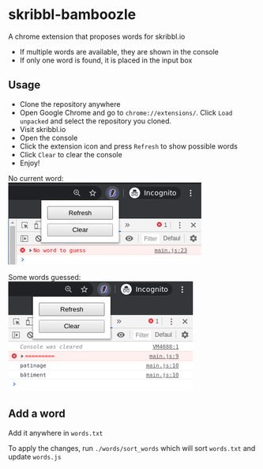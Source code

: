 # skribbl-bamboozle

A chrome extension that proposes words for skribbl.io

* If multiple words are available, they are shown in the console
* If only one word is found, it is placed in the input box

## Usage
* Clone the repository anywhere
* Open Google Chrome and go to `chrome://extensions/`. Click `Load unpacked` and select the repository you cloned.
* Visit skribbl.io
* Open the console
* Click the extension icon and press `Refresh` to show possible words
* Click `Clear` to clear the console
* Enjoy!

No current word:<br>
![No Word](https://github.com/Drysque/skribbl-bamboozle/blob/master/img/noword.png "No current word")

Some words guessed:<br>
![Guessed](https://github.com/Drysque/skribbl-bamboozle/blob/master/img/guessed.png "Some words guessed")


## Add a word
Add it anywhere in `words.txt`

To apply the changes, run `./words/sort_words` which will sort `words.txt` and update `words.js`

